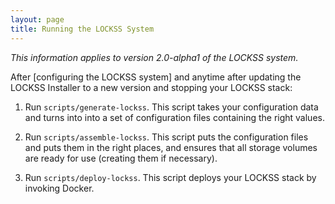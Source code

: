 ```yaml
---
layout: page
title: Running the LOCKSS System
---
```


*This information applies to version 2.0-alpha1 of the LOCKSS system.*

After [configuring the LOCKSS system] and anytime after updating the LOCKSS Installer to a new version and stopping your LOCKSS stack:

1.  Run `scripts/generate-lockss`. This script takes your configuration data and turns into into a set of configuration files containing the right values.

1.  Run `scripts/assemble-lockss`. This script puts the configuration files and puts them in the right places, and ensures that all storage volumes are ready for use (creating them if necessary).

1.  Run `scripts/deploy-lockss`. This script deploys your LOCKSS stack by invoking Docker.
